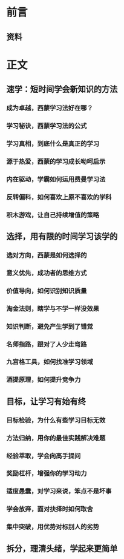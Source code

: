 # 前言
## 资料
# 正文
## 速学：短时间学会新知识的方法
### 成为卓越，西蒙学习法好在哪？
### 学习秘诀，西蒙学习法的公式
### 学习真相，到底什么是真正的学习
### 源于热爱，西蒙的学习成长呦呵启示
### 内在驱动，学霸如何运用费曼学习法
### 反转偏科，如何喜欢上原不喜欢的学科
### 积木游戏，让自己持续增值的策略
## 选择，用有限的时间学习该学的
### 选对方向，西蒙是如何选择的
### 意义优先，成功者的思维方式
### 价值导向，如何识别知识质量
### 淘金法则，瞎学与不学一样没效果
### 知识判断，避免产生学到了错觉
### 名师指路，跟对了人少走弯路
### 九宫格工具，如何找准学习领域
### 酒提原理，如何提升竞争力
## 目标，让学习有始有终
### 目标检验，为什么有些学习目标无效
### 方法归纳，用你的最佳实践解决难题
### 经验萃取，学会向高手提问
### 奖励杠杆，增强你的学习动力
### 适度愚蠢，对学习来说，笨点不是坏事
### 学会放弃，面对抉择时如何取舍
### 集中突破，用优势对标别人的劣势
## 拆分，理清头绪，学起来更简单